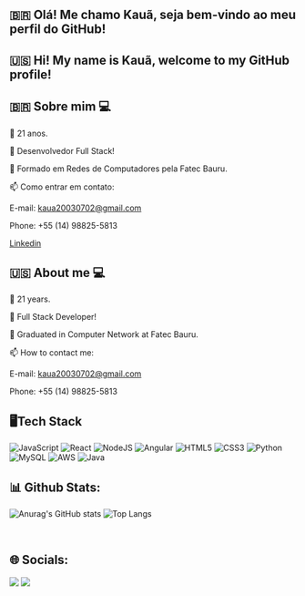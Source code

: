 ## 🇧🇷 Olá! Me chamo Kauã, seja bem-vindo ao meu perfil do GitHub! 
## 🇺🇸 Hi! My name is Kauã, welcome to my GitHub profile!

## 🇧🇷 Sobre mim 💻
🌱 21 anos.

👀 Desenvolvedor Full Stack!

📖 Formado em Redes de Computadores pela Fatec Bauru.

📫 Como entrar em contato:

E-mail: kaua20030702@gmail.com

Phone: +55 (14) 98825-5813

<a href="https://www.linkedin.com/in/kau%C3%A3-santos-a1a40322b/">Linkedin</a>

## 🇺🇸 About me 💻
🌱 21 years.

👀 Full Stack Developer!

📖 Graduated in Computer Network at Fatec Bauru.

📫 How to contact me:

E-mail: kaua20030702@gmail.com

Phone: +55 (14) 98825-5813


## 🖥Tech Stack
![JavaScript](https://img.shields.io/badge/javascript-%23323330.svg?style=for-the-badge&logo=javascript&logoColor=%23F7DF1E)
![React](https://img.shields.io/badge/react-%2320232a.svg?style=for-the-badge&logo=react&logoColor=%2361DAFB)
![NodeJS](https://img.shields.io/badge/node.js-6DA55F?style=for-the-badge&logo=node.js&logoColor=white)
![Angular](https://img.shields.io/badge/angular-%23DD0031.svg?style=for-the-badge&logo=angular&logoColor=white)
![HTML5](https://img.shields.io/badge/html5-%23E34F26.svg?style=for-the-badge&logo=html5&logoColor=white)
![CSS3](https://img.shields.io/badge/css3-%231572B6.svg?style=for-the-badge&logo=css3&logoColor=white)
![Python](https://img.shields.io/badge/python-3670A0?style=for-the-badge&logo=python&logoColor=ffdd54)
![MySQL](https://img.shields.io/badge/mysql-4479A1.svg?style=for-the-badge&logo=mysql&logoColor=white)
![AWS](https://img.shields.io/badge/AWS-%23FF9900.svg?style=for-the-badge&logo=amazon-aws&logoColor=white)
![Java](https://img.shields.io/badge/java-%23ED8B00.svg?style=for-the-badge&logo=openjdk&logoColor=white)




## 📊 Github Stats:

![Anurag's GitHub stats](https://github-readme-stats.vercel.app/api?username=KauaSanto1&theme=midnight-purple&show_icons=true) ![Top Langs](https://github-readme-stats.vercel.app/api/top-langs/?username=anuraghazra&layout=compact&theme=midnight-purple&show_icons=true) 

<div style="display: inline_block"><br>
</div>

## 🌐 Socials:
<div> 
  <a href="https://www.linkedin.com/in/kau%C3%A3-santos-a1a40322b/"><img src="https://img.shields.io/badge/-LinkedIn-%230077B5?style=for-the-badge&logo=linkedin&logoColor=white" target="_blank"></a> 
    <a href="https://instagram.com/kauapenas_" target="_blank"><img src="https://img.shields.io/badge/-Instagram-%23E4405F?style=for-the-badge&logo=instagram&logoColor=white" target="_blank"></a>
</div>
